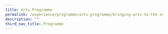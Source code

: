 ```yaml
---
title: Arts Programme
permalink: /experience/programme/arts-programme/bringing-arts-to-the-school/
description: ""
third_nav_title: Programme
---
```

